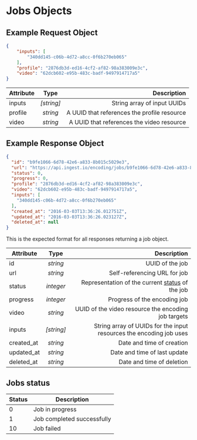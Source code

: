 # Jobs Objects

## Example Request Object

```json
{
    "inputs": [
        "340dd145-c06b-4d72-a8cc-0f6b270eb065"
    ],
    "profile": "2876db3d-ed16-4cf2-af82-98a383009e3c",
    "video": "62dcb602-e95b-483c-badf-9497914717a5"
}
```

Attribute | Type       | Description
--------- |:----------:| ---------------------------------------------:|
inputs    | *[string]* | String array of input UUIDs                   |
profile   | *string*   | A UUID that references the profile resource   |
video     | *string*   | A UUID that references the video resource     |

## Example Response Object

```json
{
  "id": "b9fe1066-6d78-42e6-a833-8b015c5029e3",
  "url": "https://api.ingest.io/encoding/jobs/b9fe1066-6d78-42e6-a833-8b015c5029e3",
  "status": 0,
  "progress": 0,
  "profile": "2876db3d-ed16-4cf2-af82-98a383009e3c",
  "video": "62dcb602-e95b-483c-badf-9497914717a5",
  "inputs": [
    "340dd145-c06b-4d72-a8cc-0f6b270eb065"
  ],
  "created_at": "2016-03-03T13:36:26.012751Z",
  "updated_at": "2016-03-03T13:36:26.023127Z",
  "deleted_at": null
}
```

This is the expected format for all responses returning a job object.

Attribute  | Type       | Description                                                           |
---------- |:----------:| ---------------------------------------------------------------------:|
id         | *string*   | UUID of the job                                                       |
url        | *string*   | Self-referencing URL for job                                          |
status     | *integer*  | Representation of the current [status](#jobs-status) of the job       |
progress   | *integer*  | Progress of the encoding job                                          |
video      | *string*   | UUID of the video resource the encoding job targets                   |
inputs     | *[string]* | String array of UUIDs for the input resources the encoding job uses   |
created_at | *string*   | Date and time of creation                                             |
updated_at | *string*   | Date and time of last update                                          |
deleted_at | *string*   | Date and time of deletion                                             |

## Jobs status

Status  | Description
------- | -----------
0       | Job in progress
1       | Job completed successfully
10      | Job failed